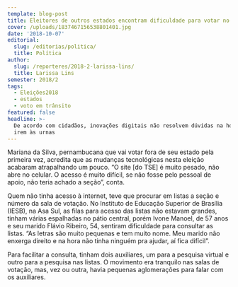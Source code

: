 ```yaml
---
template: blog-post
title: Eleitores de outros estados encontram dificuldade para votar no DF
cover: /uploads/1837467156538801401.jpg
date: '2018-10-07'
editorial:
  slug: /editorias/politica/
  title: Política
author:
  slug: /reporteres/2018-2-larissa-lins/
  title: Larissa Lins
semester: 2018/2
tags:
  - Eleições2018
  - estados
  - voto em trânsito
featured: false
headline: >-
  De acordo com cidadãos, inovações digitais não resolvem dúvidas na hora de
  irem às urnas
---
```

Mariana da Silva, pernambucana que vai votar fora de seu estado pela primeira vez, acredita que as mudanças tecnológicas nesta eleição acabaram atrapalhando um pouco. “O site \[do TSE] é muito pesado, não abre no celular. O acesso é muito difícil, se não fosse pelo pessoal de apoio, não teria achado a seção”, conta.

Quem não tinha acesso à internet, teve que procurar em listas a seção e número da sala de votação. No Instituto de Educação Superior de Brasília (IESB), na Asa Sul, as filas para acesso das listas não estavam grandes, tinham várias espalhadas no pátio central, porém Ivone Manoel, de 57 anos e seu marido Flávio Ribeiro, 54, sentiram dificuldade para consultar as listas. “As letras são muito pequenas e tem muito nome. Meu marido não enxerga direito e na hora não tinha ninguém pra ajudar, aí fica difícil”.

Para facilitar a consulta, tinham dois auxiliares, um para a pesquisa virtual e outro para a pesquisa nas listas. O movimento era tranquilo nas salas de votação, mas, vez ou outra, havia pequenas aglomerações para falar com os auxiliares.
